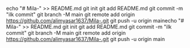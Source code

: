 echo "# Mila-" >> README.md 
git init 
git add README.md 
git commit -m "ilk commit" 
git branch -M main 
git remote add origin https://github.com/alimyasar1637/Mila-.git
 git push -u origin mainecho "# Mila-" >> README.md 
git init 
git add README.md 
git commit -m "ilk commit" 
git branch -M main 
git remote add origin https://github.com/alimyasar1637/Mila-.git
 git push -u origin main 

